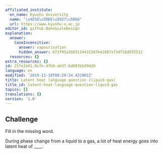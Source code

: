 ```yaml
---
affiliated_institute:
  en_name: Kyushu University
  name: "\u4E5D\u5DDE\u5927\u5B66"
  url: https://www.kyushu-u.ac.jp
editor_id: github.NanoScaleDesign
explanation:
  answer:
    CaseInsensitive:
      answer: vapourisation
      hidden_answer: 673f95a1b03114431387b41887a73df16d655511
  resources: {}
extra_resources: {}
id: 21fe1b41-0cfe-4fb9-ab37-6d083b5d9d30
language: en
modified: '2019-12-10T00:29:34.422901Z'
title: Latent heat language question (liquid-gas)
title_id: latent-heat-language-question-liquid-gas
topics: []
translations: {}
version: '1.0'
---
```


## Challenge
Fill in the missing word.

During phase change from a liquid to a gas, a lot of heat energy goes into latent heat of ____.
